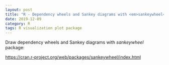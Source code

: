 ```yaml
---
layout: post
title: "R - Dependency wheels and Sankey diagrams with <em>sankeywheel</em> package"
date: 2019-12-09
category: R
tags: R visualization plot package
---
```


Draw dependency wheels and Sankey diagrams with <em>sankeywheel</em> package:


<a href="https://cran.r-project.org/web/packages/sankeywheel/index.html">https://cran.r-project.org/web/packages/sankeywheel/index.html</a>
